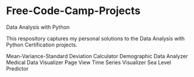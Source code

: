 # Free-Code-Camp-Projects

Data Analysis with Python

This respository captures my personal solutions to the Data Analysis with Python Certification projects.

Mean-Variance-Standard Deviation Calculator
Demographic Data Analyzer
Medical Data Visualizer
Page View Time Series Visualizer
Sea Level Predictor
